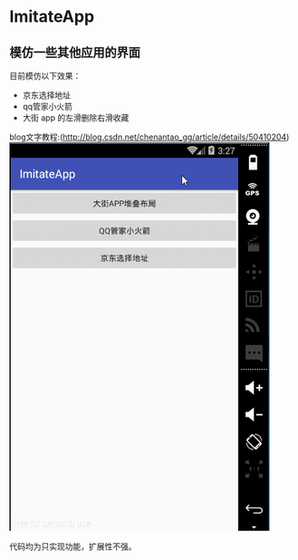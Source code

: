 # ImitateApp
模仿一些其他应用的界面
--

目前模仿以下效果：
* 京东选择地址
* qq管家小火箭
* 大街 app 的左滑删除右滑收藏


blog文字教程:(http://blog.csdn.net/chenantao_gg/article/details/50410204)<br>
![image](https://github.com/Chenantao/ImitateApp/blob/master/affect.gif)

代码均为只实现功能，扩展性不强。



